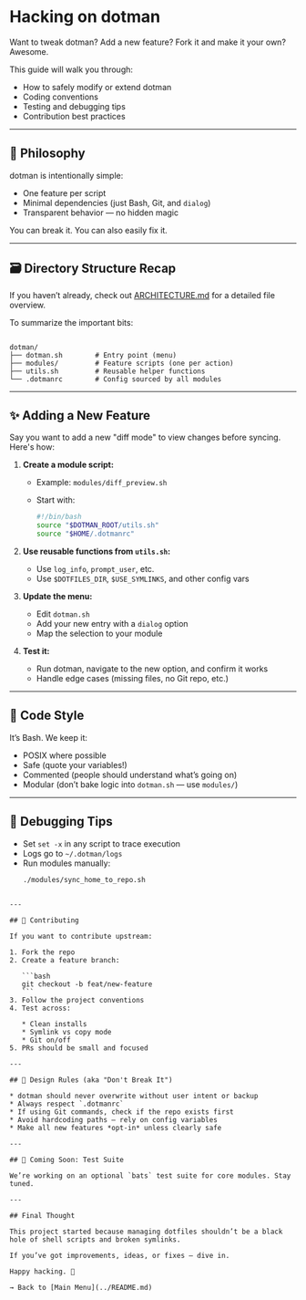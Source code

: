 # Hacking on dotman

Want to tweak dotman? Add a new feature? Fork it and make it your own? Awesome.

This guide will walk you through:
- How to safely modify or extend dotman
- Coding conventions
- Testing and debugging tips
- Contribution best practices

---

## 🧠 Philosophy

dotman is intentionally simple:
- One feature per script
- Minimal dependencies (just Bash, Git, and `dialog`)
- Transparent behavior — no hidden magic

You can break it. You can also easily fix it.

---

## 🗃 Directory Structure Recap

If you haven’t already, check out [ARCHITECTURE.md](./ARCHITECTURE.md) for a detailed file overview.

To summarize the important bits:

```

dotman/
├── dotman.sh        # Entry point (menu)
├── modules/         # Feature scripts (one per action)
├── utils.sh         # Reusable helper functions
└── .dotmanrc        # Config sourced by all modules

````

---

## ✨ Adding a New Feature

Say you want to add a new "diff mode" to view changes before syncing. Here's how:

1. **Create a module script:**
   - Example: `modules/diff_preview.sh`
   - Start with:

     ```bash
     #!/bin/bash
     source "$DOTMAN_ROOT/utils.sh"
     source "$HOME/.dotmanrc"
     ```

2. **Use reusable functions from `utils.sh`:**
   - Use `log_info`, `prompt_user`, etc.
   - Use `$DOTFILES_DIR`, `$USE_SYMLINKS`, and other config vars

3. **Update the menu:**
   - Edit `dotman.sh`
   - Add your new entry with a `dialog` option
   - Map the selection to your module

4. **Test it:**
   - Run dotman, navigate to the new option, and confirm it works
   - Handle edge cases (missing files, no Git repo, etc.)

---

## 🧼 Code Style

It’s Bash. We keep it:
- POSIX where possible
- Safe (quote your variables!)
- Commented (people should understand what’s going on)
- Modular (don’t bake logic into `dotman.sh` — use `modules/`)

---

## 🧪 Debugging Tips

- Set `set -x` in any script to trace execution
- Logs go to `~/.dotman/logs`
- Run modules manually:  
  ```bash
  ./modules/sync_home_to_repo.sh
````

---

## 🤝 Contributing

If you want to contribute upstream:

1. Fork the repo
2. Create a feature branch:

   ```bash
   git checkout -b feat/new-feature
   ```
3. Follow the project conventions
4. Test across:

   * Clean installs
   * Symlink vs copy mode
   * Git on/off
5. PRs should be small and focused

---

## 📌 Design Rules (aka "Don't Break It")

* dotman should never overwrite without user intent or backup
* Always respect `.dotmanrc`
* If using Git commands, check if the repo exists first
* Avoid hardcoding paths — rely on config variables
* Make all new features *opt-in* unless clearly safe

---

## 🧪 Coming Soon: Test Suite

We’re working on an optional `bats` test suite for core modules. Stay tuned.

---

## Final Thought

This project started because managing dotfiles shouldn’t be a black hole of shell scripts and broken symlinks.

If you’ve got improvements, ideas, or fixes — dive in.

Happy hacking. 🚀

→ Back to [Main Menu](../README.md)

